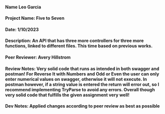 #### Name Leo Garcia
#### Project Name: Five to Seven
#### Date: 1/10/2023
#### Description: An API that has three more controllers for three more functions, linked to different files. This time based on previous works.
#### Peer Reviewer: Avery Hillstrom
#### Review Notes: Very solid code that runs as intended in both swagger and postman! For Reverse It with Numbers and Odd or Even the user can only enter numerical values on swagger, otherwise it will not execute. In postman however, if a string value is entered the return will error out, so I recommend implementing TryParse to avoid any errors. Overall though very solid code that fulfills the given assignment very well!
#### Dev Notes: Applied changes according to peer review as best as possible